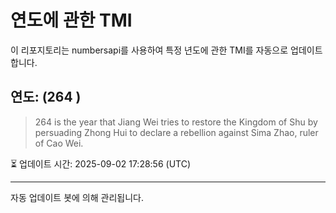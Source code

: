 
# 연도에 관한 TMI

이 리포지토리는 numbersapi를 사용하여 특정 년도에 관한 TMI를 자동으로 업데이트합니다.

## 연도: (264 )
> 264 is the year that Jiang Wei tries to restore the Kingdom of Shu by persuading Zhong Hui to declare a rebellion against Sima Zhao, ruler of Cao Wei.

⏳ 업데이트 시간: 2025-09-02 17:28:56 (UTC)

---
자동 업데이트 봇에 의해 관리됩니다.

